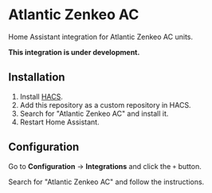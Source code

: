 # Atlantic Zenkeo AC

Home Assistant integration for Atlantic Zenkeo AC units.

**This integration is under development.**

## Installation

1.  Install [HACS](https://hacs.xyz/).
2.  Add this repository as a custom repository in HACS.
3.  Search for "Atlantic Zenkeo AC" and install it.
4.  Restart Home Assistant.

## Configuration

Go to **Configuration** -> **Integrations** and click the `+` button.

Search for "Atlantic Zenkeo AC" and follow the instructions.

